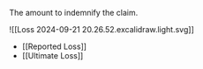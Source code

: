 The amount to indemnify the claim.

![[Loss 2024-09-21 20.26.52.excalidraw.light.svg]]

- [[Reported Loss]]
- [[Ultimate Loss]] 
